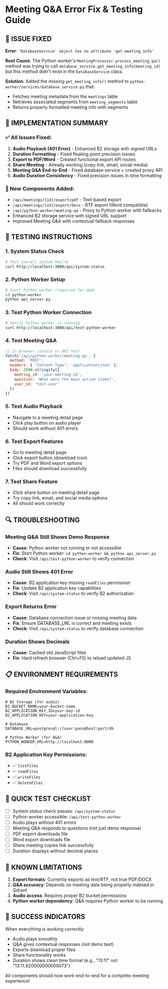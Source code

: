 # Meeting Q&A Error Fix & Testing Guide

## 🔧 ISSUE FIXED

**Error**: `'DatabaseService' object has no attribute 'get_meeting_info'`

**Root Cause**: The Python worker's `MeetingProcessor.process_meeting_qa()` method was trying to call `database_service.get_meeting_info(meeting_id)` but this method didn't exist in the `DatabaseService` class.

**Solution**: Added the missing `get_meeting_info()` method to `python-worker/services/database_service.py` that:
- Fetches meeting metadata from the `meetings` table
- Retrieves associated segments from `meeting_segments` table  
- Returns properly formatted meeting info with segments

## 📝 IMPLEMENTATION SUMMARY

### ✅ All Issues Fixed:

1. **Audio Playback (401 Error)** - Enhanced B2 storage with signed URLs
2. **Duration Formatting** - Fixed floating point precision issues  
3. **Export to PDF/Word** - Created functional export API routes
4. **Share Meeting** - Already working (copy link, email, social media)
5. **Meeting Q&A End-to-End** - Fixed database service + created proxy API
6. **Audio Duration Consistency** - Fixed precision issues in time formatting

### 🚀 New Components Added:

- `/api/meetings/[id]/export/pdf` - Text-based export
- `/api/meetings/[id]/export/docx` - RTF export (Word compatible)
- `/api/python-worker/meeting-qa` - Proxy to Python worker with fallbacks
- Enhanced B2 storage service with signed URL support
- Improved Meeting Q&A with contextual fallback responses

## 🧪 TESTING INSTRUCTIONS

### 1. System Status Check
```bash
# Test overall system health
curl http://localhost:3000/api/system-status
```

### 2. Python Worker Setup
```bash
# Start Python worker (required for Q&A)
cd python-worker
python api_server.py
```

### 3. Test Python Worker Connection  
```bash
# Verify Python worker is running
curl http://localhost:3000/api/test-python-worker
```

### 4. Test Meeting Q&A
```javascript
// In browser console or API test
fetch('/api/python-worker/meeting-qa', {
  method: 'POST',
  headers: { 'Content-Type': 'application/json' },
  body: JSON.stringify({
    meeting_id: 'your-meeting-id',
    question: 'What were the main action items?',
    user_id: 'test-user'
  })
})
```

### 5. Test Audio Playback
- Navigate to a meeting detail page
- Click play button on audio player
- Should work without 401 errors

### 6. Test Export Features
- Go to meeting detail page
- Click export button (download icon)
- Try PDF and Word export options
- Files should download successfully

### 7. Test Share Feature
- Click share button on meeting detail page
- Try copy link, email, and social media options
- All should work correctly

## 🔍 TROUBLESHOOTING

### Meeting Q&A Still Shows Demo Response
- **Cause**: Python worker not running or not accessible
- **Fix**: Start Python worker: `cd python-worker && python api_server.py`
- **Check**: Visit `/api/test-python-worker` to verify connection

### Audio Still Shows 401 Error
- **Cause**: B2 application key missing `readFiles` permission
- **Fix**: Update B2 application key capabilities
- **Check**: Visit `/api/system-status` to verify B2 authorization

### Export Returns Error
- **Cause**: Database connection issue or missing meeting data
- **Fix**: Ensure DATABASE_URL is correct and meeting exists
- **Check**: Visit `/api/system-status` to verify database connection

### Duration Shows Decimals
- **Cause**: Cached old JavaScript files
- **Fix**: Hard refresh browser (Ctrl+F5) to reload updated JS

## 📋 ENVIRONMENT REQUIREMENTS

### Required Environment Variables:
```env
# B2 Storage (for audio)
B2_BUCKET_NAME=your-bucket-name
B2_APPLICATION_KEY_ID=your-key-id
B2_APPLICATION_KEY=your-application-key

# Database  
DATABASE_URL=postgresql://user:pass@host:port/db

# Python Worker (for Q&A)
PYTHON_WORKER_URL=http://localhost:8000
```

### B2 Application Key Permissions:
- ✅ `listFiles`
- ✅ `readFiles` 
- ✅ `writeFiles`
- ✅ `deleteFiles`

## 🎯 QUICK TEST CHECKLIST

- [ ] System status check passes: `/api/system-status`
- [ ] Python worker accessible: `/api/test-python-worker`  
- [ ] Audio plays without 401 errors
- [ ] Meeting Q&A responds to questions (not just demo response)
- [ ] PDF export downloads file
- [ ] Word export downloads file
- [ ] Share meeting copies link successfully
- [ ] Duration displays without decimal places

## 🚨 KNOWN LIMITATIONS

1. **Export formats**: Currently exports as text/RTF, not true PDF/DOCX
2. **Q&A accuracy**: Depends on meeting data being properly indexed in Qdrant
3. **Audio access**: Requires proper B2 bucket permissions
4. **Python worker dependency**: Q&A requires Python worker to be running

## 🎉 SUCCESS INDICATORS

When everything is working correctly:
- Audio plays smoothly
- Q&A gives contextual responses (not demo text)
- Exports download proper files
- Share functionality works
- Duration shows clean time format (e.g., "13:11" not "13:11.920000000000073")

All components should now work end-to-end for a complete meeting experience!
